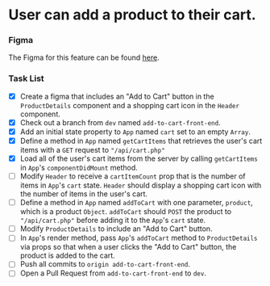 # User can add a product to their cart.

### Figma

The Figma for this feature can be found [here](https://www.figma.com/file/BKByCT0h5swDTLY1XHGibRRr/wicked-sales?node-id=11%3A13).

### Task List

- [x] Create a figma that includes an "Add to Cart" button in the `ProductDetails` component and a shopping cart icon in the `Header` component.
- [x] Check out a branch from `dev` named `add-to-cart-front-end`.
- [x] Add an initial state property to `App` named `cart` set to an empty `Array`.
- [x] Define a method in `App` named `getCartItems` that retrieves the user's cart items with a `GET` request to `"/api/cart.php"`
- [x] Load all of the user's cart items from the server by calling `getCartItems` in `App`'s `componentDidMount` method.
- [ ] Modify `Header` to receive a `cartItemCount` prop that is the number of items in `App`'s `cart` state. `Header` should display a shopping cart icon with the number of items in the user's cart.
- [ ] Define a method in `App` named `addToCart` with one parameter, `product`, which is a product `Object`. `addToCart` should `POST` the product to `"/api/cart.php"` before adding it to the `App`'s `cart` state.
- [ ] Modify `ProductDetails` to include an "Add to Cart" button.
- [ ] In `App`'s render method, pass `App`'s `addToCart` method to `ProductDetails` via props so that when a user clicks the "Add to Cart" button, the product is added to the cart.
- [ ] Push all commits to `origin add-to-cart-front-end`.
- [ ] Open a Pull Request from `add-to-cart-front-end` to `dev`.
